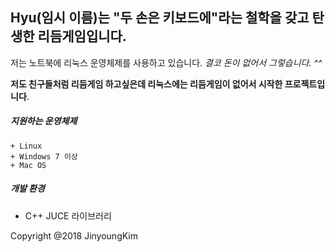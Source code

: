 ## Hyu(임시 이름)는 "두 손은 키보드에"라는 철학을 갖고 탄생한 리듬게임입니다.

저는 노트북에 리눅스 운영체제를 사용하고 있습니다. 
_결코 돈이 없어서 그렇습니다. ^^_

**저도 친구들처럼 리듬게임 하고싶은데 리눅스에는 리듬게임이 없어서 시작한 프로젝트입니다**.


##### 지원하는 운영체제
	+ Linux 
	+ Windows 7 이상
	+ Mac OS

##### 개발 환경
* C++ JUCE 라이브러리

Copyright @2018 JinyoungKim
